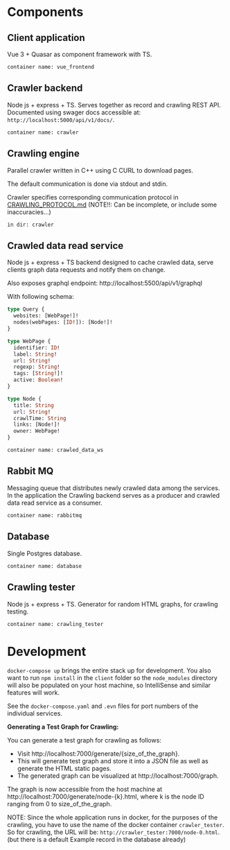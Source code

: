 
# Components

## Client application
Vue 3 + Quasar as component framework with TS.

`container name: vue_frontend`

## Crawler backend
Node js + express + TS. Serves together as record and crawling REST API. Documented using swager docs accessible at: `http://localhost:5000/api/v1/docs/`.

`container name: crawler`

## Crawling engine
Parallel crawler written in C++ using C CURL to download pages.

The default communication is done via stdout and stdin.

Crawler specifies corresponding communication protocol in [CRAWLING_PROTOCOL.md](https://github.com/Cross-bit/web_crawler/blob/master/crawler/crawler_engine/src/CRAWLING_PROTOCOL.md)
(NOTE!!: Can be incomplete, or include some inaccuracies...)

`in dir: crawler`

## Crawled data read service
Node js + express + TS backend designed to cache crawled data, serve clients graph data requests and notify them on change.

Also exposes graphql endpoint: http://localhost:5500/api/v1/graphql

With following schema:

```graphql
type Query {
  websites: [WebPage!]!
  nodes(webPages: [ID!]): [Node!]!
}

type WebPage {
  identifier: ID!
  label: String!
  url: String!
  regexp: String!
  tags: [String!]!
  active: Boolean!
}

type Node {
  title: String
  url: String!
  crawlTime: String
  links: [Node!]!
  owner: WebPage!
}
```

`container name: crawled_data_ws`

## Rabbit MQ
Messaging queue that distributes newly crawled data among the services. 
In the application the Crawling backend serves as a producer and crawled data read service as a consumer.

`container name: rabbitmq`

## Database
Single Postgres database.

`container name: database`

## Crawling tester
Node js + express + TS. Generator for random HTML graphs, for crawling testing.

`container name: crawling_tester`

# Development
`docker-compose up` brings the entire stack up for development. You also want to run `npm install` in the `client` folder so the `node_modules` directory will also be populated on your host machine, so IntelliSense and similar features will work.

See the `docker-compose.yaml` and `.evn` files for port numbers of the individual services.

**Generating a Test Graph for Crawling:**

You can generate a test graph for crawling as follows:
- Visit http://localhost:7000/generate/{size_of_the_graph}.
- This will generate test graph and store it into a JSON file as well as generate the HTML static pages.
- The generated graph can be visualized at http://localhost:7000/graph.

The graph is now accessible from the host machine at http://localhost:7000/generate/node-{k}.html, where k is the node ID ranging from 0 to size_of_the_graph.

NOTE: Since the whole application runs in docker, for the purposes of the crawling, you have to use the name of the docker container `crawler_tester`.
So for crawling, the URL will be: `http://crawler_tester:7000/node-0.html`.
(but there is a default Example record in the database already)


<!--
## Manual

The execution can be in following states:
 - 'PLANNED' – in execution queue, ready to be executed ASAP
 - 'WAITING' – waiting in system(e.g. by cron) to be planned to execution queue
 - 'RUNNING' – is being executed
 - 'INCOMPLETE' – if something fails during execution and is being terminated
 - 'DONE' – execution successfully finished


### Effect of changes of record(CUD) on executions
 - When record is updated all the executions that are not in 'DONE' state will be destroyed and new will be planned(if records settings satisfies adequate conditions).
 - When new record is created and is active, new execution will be planned
 - When record is deleted all its executions are deleted aswell

### Effect of unexpected termination on running executions
 - If service TODO:


-->